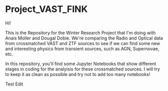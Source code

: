 # Project_VAST_FINK

Hi!

This is the Repository for the Winter Research Project that I'm doing with Anais Moller and Dougal Dobie. We're comparing the Radio and Optical data from crossmatched VAST and ZTF sources to see if we can find some new and interesting physics from transient sources, such as AGN, Supernovae, etc.

In this repository, you'll find some Jupyter Notebooks that show different stages in coding for the analyisis for these crossmatched sources. I will try to keep it as clean as possible and try not to add too many notebooks!

Test Edit
